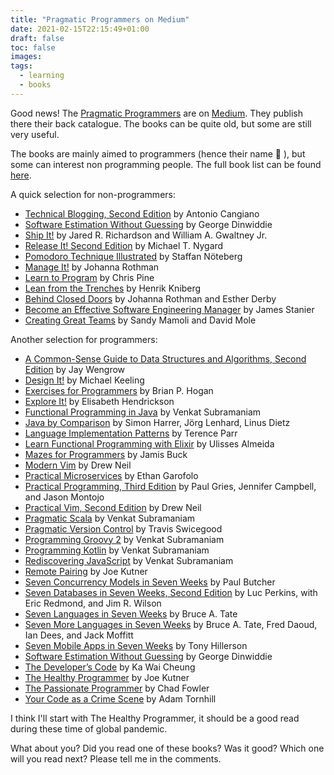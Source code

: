 ```yaml
---
title: "Pragmatic Programmers on Medium"
date: 2021-02-15T22:15:49+01:00
draft: false
toc: false
images:
tags:
  - learning
  - books
---
```


Good news! The [Pragmatic Programmers](https://pragprog.com/) are on [Medium](https://medium.com/pragmatic-programmers).
They publish there their back catalogue.
The books can be quite old, but some are still very useful.

The books are mainly aimed to programmers (hence their name 🙂 ), but some can interest non programming people. The full book list can be found [here](https://medium.com/pragmatic-programmers/directory-of-pragmatic-programmer-books-on-medium-6a5cbadbd4b4).

A quick selection for non-programmers:

- [Technical Blogging, Second Edition](https://medium.com/pragmatic-programmers/table-of-contents-10982edb748f) by Antonio Cangiano
- [Software Estimation Without Guessing](https://medium.com/pragmatic-programmers/table-of-contents-792c48921cbc) by George Dinwiddie
- [Ship It!](https://medium.com/pragmatic-programmers/table-of-contents-bf557a5592e1) by Jared R. Richardson and William A. Gwaltney Jr.
- [Release It! Second Edition](https://medium.com/pragmatic-programmers/table-of-contents-ca8ca43c2443) by Michael T. Nygard
- [Pomodoro Technique Illustrated](https://medium.com/pragmatic-programmers/table-of-contents-667e79ea8e4a) by Staffan Nöteberg
- [Manage It!](https://medium.com/pragmatic-programmers/table-of-contents-42b7d4438ceb) by Johanna Rothman
- [Learn to Program](https://medium.com/pragmatic-programmers/table-of-contents-48e7fee28df5) by Chris Pine
- [Lean from the Trenches](https://medium.com/pragmatic-programmers/table-of-contents-67978e9d92fe) by Henrik Kniberg
- [Behind Closed Doors](https://medium.com/pragmatic-programmers/table-of-contents-96ddd6292057) by Johanna Rothman and Esther Derby
- [Become an Effective Software Engineering Manager](https://medium.com/pragmatic-programmers/table-of-contents-e8bf453fe2b4) by James Stanier
- [Creating Great Teams](https://medium.com/pragmatic-programmers/table-of-contents-9c853b563a92) by Sandy Mamoli and David Mole

Another selection for programmers:

- [A Common-Sense Guide to Data Structures and Algorithms, Second Edition](https://medium.com/pragmatic-programmers/table-of-contents-323f1846e259) by Jay Wengrow
- [Design It!](https://medium.com/pragmatic-programmers/table-of-contents-1c47dfe47bf) by Michael Keeling
- [Exercises for Programmers](https://medium.com/pragmatic-programmers/table-of-contents-24a9a0d6d60e) by Brian P. Hogan
- [Explore It!](https://medium.com/pragmatic-programmers/table-of-contents-5fe40b18c07a) by Elisabeth Hendrickson
- [Functional Programming in Java](https://medium.com/pragmatic-programmers/table-of-contents-bd8f1618a58b) by Venkat Subramaniam
- [Java by Comparison](https://medium.com/pragmatic-programmers/table-of-contents-29add20df224) by Simon Harrer, Jörg Lenhard, Linus Dietz
- [Language Implementation Patterns](https://medium.com/pragmatic-programmers/table-of-contents-3134308e7195) by Terence Parr
- [Learn Functional Programming with Elixir](https://medium.com/pragmatic-programmers/table-of-contents-9e02e42cae02) by Ulisses Almeida
- [Mazes for Programmers](https://medium.com/pragmatic-programmers/table-of-contents-ad06b9e5f047) by Jamis Buck
- [Modern Vim](https://medium.com/pragmatic-programmers/table-of-contents-db1725cc47cd) by Drew Neil
- [Practical Microservices](https://medium.com/pragmatic-programmers/table-of-contents-2ef01739377f) by Ethan Garofolo
- [Practical Programming, Third Edition](https://medium.com/pragmatic-programmers/table-of-contents-cb11bf75ff3f) by Paul Gries, Jennifer Campbell, and Jason Montojo
- [Practical Vim, Second Edition](https://medium.com/pragmatic-programmers/table-of-contents-d7d01025d6ce) by Drew Neil
- [Pragmatic Scala](https://medium.com/pragmatic-programmers/table-of-contents-3db54fa4761d) by Venkat Subramaniam
- [Pragmatic Version Control](https://medium.com/pragmatic-programmers/table-of-contents-237ed2475b2e) by Travis Swicegood
- [Programming Groovy 2](https://medium.com/pragmatic-programmers/table-of-contents-e77064623b93) by Venkat Subramaniam
- [Programming Kotlin](https://medium.com/pragmatic-programmers/table-of-contents-1d85cc6347c0) by Venkat Subramaniam
- [Rediscovering JavaScript](https://medium.com/pragmatic-programmers/table-of-contents-8fffbe0b7b6d) by Venkat Subramaniam
- [Remote Pairing](https://medium.com/pragmatic-programmers/table-of-contents-1eec0e33001) by Joe Kutner
- [Seven Concurrency Models in Seven Weeks](https://medium.com/pragmatic-programmers/table-of-contents-5c00bfd17aa6) by Paul Butcher
- [Seven Databases in Seven Weeks, Second Edition](https://medium.com/pragmatic-programmers/table-of-contents-f3cb9ada3c82) by Luc Perkins, with Eric Redmond, and Jim R. Wilson
- [Seven Languages in Seven Weeks](https://medium.com/pragmatic-programmers/table-of-contents-bf907a514a34) by Bruce A. Tate
- [Seven More Languages in Seven Weeks](https://medium.com/pragmatic-programmers/table-of-contents-640644b1fe02) by Bruce A. Tate, Fred Daoud, Ian Dees, and Jack Moffitt
- [Seven Mobile Apps in Seven Weeks](https://medium.com/pragmatic-programmers/table-of-contents-d5ed3e0ac475) by Tony Hillerson
- [Software Estimation Without Guessing](https://medium.com/pragmatic-programmers/table-of-contents-792c48921cbc) by George Dinwiddie
- [The Developer’s Code](https://medium.com/pragmatic-programmers/table-of-contents-bfed08449866) by Ka Wai Cheung
- [The Healthy Programmer](https://medium.com/pragmatic-programmers/table-of-contents-23a75c7cba86) by Joe Kutner
- [The Passionate Programmer](https://medium.com/pragmatic-programmers/table-of-contents-49d578099203) by Chad Fowler
- [Your Code as a Crime Scene](https://medium.com/pragmatic-programmers/table-of-contents-622967a31cb9) by Adam Tornhill

I think I'll start with The Healthy Programmer, it should be a good read during these time of global pandemic.

What about you?
Did you read one of these books?
Was it good?
Which one will you read next?
Please tell me in the comments.